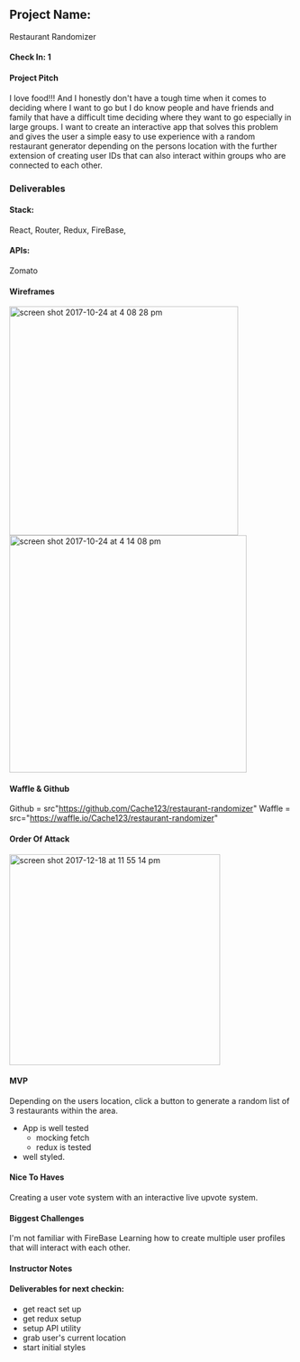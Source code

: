 ## Project Name:
  Restaurant Randomizer

#### Check In: 1

#### Project Pitch
  I love food!!! And I honestly don't have a tough time when it comes to deciding where I want to go but I do know people and have friends and family that have a difficult time deciding where they want to go especially in large groups. I want to create an interactive app that solves this problem and gives the user a simple easy to use experience with a random restaurant generator depending on the persons location with the further extension of creating user IDs that can also interact within groups who are connected to each other.

### Deliverables

#### Stack:
  React, Router, Redux, FireBase,

#### APIs:
  Zomato

#### Wireframes

<img width="406" alt="screen shot 2017-10-24 at 4 08 28 pm" src="https://user-images.githubusercontent.com/28741948/31970950-1c24db60-b8d7-11e7-9b90-acb0292e3af0.png">

<img width="421" alt="screen shot 2017-10-24 at 4 14 08 pm" src="https://user-images.githubusercontent.com/28741948/31970961-2dcd8538-b8d7-11e7-88c0-02b6f29557ae.png">


#### Waffle & Github
 Github = src"https://github.com/Cache123/restaurant-randomizer"
 Waffle = src="https://waffle.io/Cache123/restaurant-randomizer"

#### Order Of Attack

<img width="374" alt="screen shot 2017-12-18 at 11 55 14 pm" src="https://user-images.githubusercontent.com/28741948/34144516-0ec0ce2c-e44f-11e7-8d35-2489e8371684.png">

#### MVP
  Depending on the users location, click a button to generate a random list of 3 restaurants within the area.
  - App is well tested 
    - mocking fetch 
    - redux is tested 
   - well styled. 
#### Nice To Haves
  Creating a user vote system with an interactive live upvote system.

#### Biggest Challenges
  I'm not familiar with FireBase
  Learning how to create multiple user profiles that will interact with each other.

#### Instructor Notes

#### Deliverables for next checkin:
- get react set up 
- get redux setup 
- setup API utility 
- grab user's current location 
- start initial styles 
